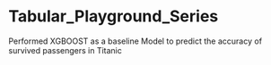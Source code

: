 # Tabular_Playground_Series
Performed XGBOOST as a baseline Model to predict the accuracy of survived passengers in Titanic
